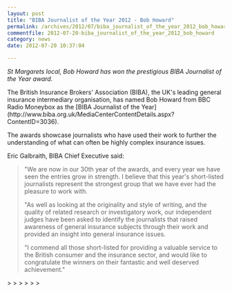 ```yaml
---
layout: post
title: "BIBA Journalist of the Year 2012 - Bob Howard"
permalink: /archives/2012/07/biba_journalist_of_the_year_2012_bob_howard.html
commentfile: 2012-07-20-biba_journalist_of_the_year_2012_bob_howard
category: news
date: 2012-07-20 10:37:04

---
```


*St Margarets local, Bob Howard has won the prestigious BIBA Journalist of the Year award.*

<div markdown="1" class="letter">
The British Insurance Brokers' Association (BIBA), the UK's leading general insurance intermediary organisation, has named Bob Howard from BBC Radio Moneybox as the [BIBA Journalist of the Year](http://www.biba.org.uk/MediaCenterContentDetails.aspx?ContentID=3036).

The awards showcase journalists who have used their work to further the understanding of what can often be highly complex insurance issues.

Eric Galbraith, BIBA Chief Executive said:

> "We are now in our 30th year of the awards, and every year we have seen the entries grow in strength. I believe that this year's short-listed journalists represent the strongest group that we have ever had the pleasure to work with.
> 
>  "As well as looking at the originality and style of writing, and the quality of related research or investigatory work, our independent judges have been asked to identify the journalists that raised awareness of general insurance subjects through their work and provided an insight into general insurance issues.
> 
>  "I commend all those short-listed for providing a valuable service to the British consumer and the insurance sector, and would like to congratulate the winners on their fantastic and well deserved achievement."
> 
> 

</div>
> 
> 
> 
> 
> 
> 
